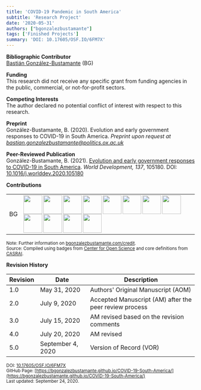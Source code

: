 ```yaml
---
title: 'COVID-19 Pandemic in South America'
subtitle: 'Research Project'
date: '2020-05-31'
authors: ["bgonzalezbustamante"]
tags: ['Finished Projects']
summary: 'DOI: 10.17605/OSF.IO/6FM7X'
---
```


**Bibliographic Contributor** <br />
[Bastián González-Bustamante](../../) (BG)

**Funding** <br />
This research did not receive any specific grant from funding agencies in the public, commercial, or not-for-profit sectors.

**Competing Interests** <br />
The author declared no potential conflict of interest with respect to this research.

**Preprint** <br />
González-Bustamante, B. (2020). Evolution and early government responses to COVID-19 in South America. *Preprint upon request at [bastian.gonzalezbustamante@politics.ox.ac.uk](mailto:bastian.gonzalezbustamante@politics.ox.ac.uk)* <br />

**Peer-Reviewed Publication** <br />
González-Bustamante, B. (2021). [Evolution and early government responses to COVID-19 in South America](../../publication/early-government-responses-to-covid-19-in-south-america/). *World Development, 137*, 105180. DOI: [10.1016/j.worlddev.2020.105180](https://doi.org/10.1016/j.worlddev.2020.105180)

**Contributions** 

| | |
|---|---|
| BG | [<img src="../../credit/conceptualization.png" align="left" width="50" />](../../credit/conceptualization.png) [<img src="../../credit/data_curation.png" align="left" width="50" />](../../credit/data_curation.png) [<img src="../../credit/formal_analysis.png" align="left" width="50" />](../../credit/formal_analysis.png) [<img src="../../credit/investigation.png" align="left" width="50" />](../../credit/investigation.png) [<img src="../../credit/methodology.png" align="left" width="50" />](../../credit/methodology.png) [<img src="../../credit/project_administration.png" align="left" width="50" />](../../credit/project_administration.png) [<img src="../../credit/resources.png" align="left" width="50" />](../../credit/resources.png) [<img src="../../credit/computation.png" align="left" width="50" />](../../credit/computation.png) [<img src="../../credit/testing.png" align="left" width="50" />](../../credit/testing.png) [<img src="../../credit/data_visualization.png" align="left" width="50" />](../../credit/data_visualization.png) [<img src="../../credit/writing_initial_draft.png" align="left" width="50" />](../../credit/writing_initial_draft.png) [<img src="../../credit/writing_review.png" align="left" width="50" />](../../credit/writing_review.png) |

<small>Note: Further information on [bgonzalezbustamante.com/credit](../../credit/).</small><br />
<small>Source: Compiled using badges from [Center for Open Science](https://github.com/CenterForOpenScience/open_research_badges) and core definitions from [CASRAI](https://casrai.org/credit/).</small><br />

**Revision History**

| Revision | Date | Description |
|---|---|---|
| 1.0 | May 31, 2020 | Authors' Original Manuscript (AOM) |
| 2.0 | July 9, 2020 | Accepted Manuscript (AM) after the peer review process |
| 3.0 | July 15, 2020 | AM revised based on the revision comments |
| 4.0 | July 20, 2020 | AM revised |
| 5.0 | September 4, 2020 | Version of Record (VOR) |

<small>DOI: [10.17605/OSF.IO/6FM7X](http://doi.org/10.17605/OSF.IO/6FM7X)</small><br />
<small>GitHub Page: [https://bgonzalezbustamante.github.io/COVID-19-South-America/](https://bgonzalezbustamante.github.io/COVID-19-South-America/)</small><br />
<small>Last updated: September 24, 2020.</small>
